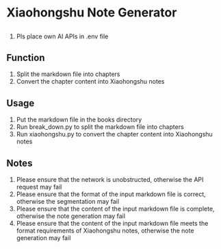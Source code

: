 # Xiaohongshu Note Generator

##
1. Pls place own AI APIs in .env file

## Function
1. Split the markdown file into chapters
2. Convert the chapter content into Xiaohongshu notes

## Usage
1. Put the markdown file in the books directory
2. Run break_down.py to split the markdown file into chapters
3. Run xiaohongshu.py to convert the chapter content into Xiaohongshu notes

## Notes
1. Please ensure that the network is unobstructed, otherwise the API request may fail
2. Please ensure that the format of the input markdown file is correct, otherwise the segmentation may fail
3. Please ensure that the content of the input markdown file is complete, otherwise the note generation may fail
4. Please ensure that the content of the input markdown file meets the format requirements of Xiaohongshu notes, otherwise the note generation may fail
